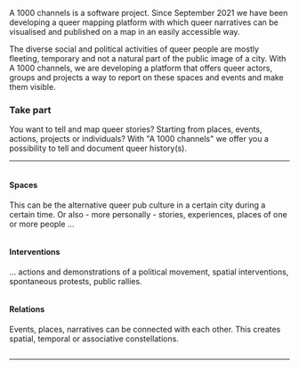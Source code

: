 <div class="block large">

A 1000 channels is a software project. Since September 2021 we have been developing a queer mapping platform with which queer narratives can be visualised and published on a map in an easily accessible way.

The diverse social and political activities of queer people are mostly fleeting, temporary and not a natural part of the public image of a city.
With A 1000 channels, we are developing a platform that offers queer actors, groups and projects a way to report on these spaces and events and make them visible.

</div>
<div class="block">

### Take part

You want to tell and map queer stories? Starting from places, events, actions, projects or individuals?
With "A 1000 channels" we offer you a possibility to tell and document queer history(s).

----

<div class="block-3">

  <div class="column">

#### Spaces

  This can be the alternative queer pub culture in a certain city during a certain time. Or also - more personally - stories, experiences, places of one or more people ...

  <div class="column">

  #### Interventions

  ... actions and demonstrations of a political movement, spatial interventions, spontaneous protests, public rallies.

  </div>
  <div class="column">

  #### Relations

  Events, places, narratives can be connected with each other. This creates spatial, temporal or associative constellations.

  </div>
</div>

----

<div class="block-1">
  <div class="column">
